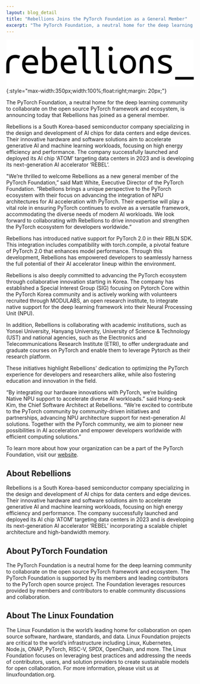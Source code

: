 ```yaml
---
layout: blog_detail
title: "Rebellions Joins the PyTorch Foundation as a General Member"
excerpt: "The PyTorch Foundation, a neutral home for the deep learning community to collaborate on the open source PyTorch framework and ecosystem, is announcing today that Rebellions has joined as a general member."
---
```


![Rebellions logo](/assets/images/rebellions-logo.svg){:style="max-width:350px;width:100%;float:right;margin: 20px;"}

The PyTorch Foundation, a neutral home for the deep learning community to collaborate on the open source PyTorch framework and ecosystem, is announcing today that Rebellions has joined as a general member.

Rebellions is a South Korea-based semiconductor company specializing in the design and development of AI chips for data centers and edge devices. Their innovative hardware and software solutions aim to accelerate generative AI and machine learning workloads, focusing on high energy efficiency and performance. The company successfully launched and deployed its AI chip ‘ATOM’ targeting data centers in 2023 and is developing its next-generation AI accelerator ‘REBEL’.

"We’re thrilled to welcome Rebellions as a new general member of the PyTorch Foundation,” said Matt White, Executive Director of the PyTorch Foundation. “Rebellions brings a unique perspective to the PyTorch ecosystem with their focus on advancing the integration of NPU architectures for AI acceleration with PyTorch. Their expertise will play a vital role in ensuring PyTorch continues to evolve as a versatile framework, accommodating the diverse needs of modern AI workloads. We look forward to collaborating with Rebellions to drive innovation and strengthen the PyTorch ecosystem for developers worldwide.”

Rebellions has introduced native support for PyTorch 2.0 in their RBLN SDK. This integration includes compatibility with torch.compile, a pivotal feature of PyTorch 2.0 that enhances model performance. Through this development, Rebellions has empowered developers to seamlessly harness the full potential of their AI accelerator lineup within the environment.

Rebellions is also deeply committed to advancing the PyTorch ecosystem through collaborative innovation starting in Korea. The company has established a Special Interest Group (SIG) focusing on Pytorch Core within the PyTorch Korea community and is actively working with volunteers recruited through MODULABS, an open research institute, to integrate native support for the deep learning framework into their Neural Processing Unit (NPU).

In addition, Rebellions is collaborating with academic institutions, such as Yonsei University, Hanyang University, University of Science & Technology (UST)  and national agencies, such as the Electronics and Telecommunications Research Institute (ETRI), to offer undergraduate and graduate courses on PyTorch and enable them to leverage Pytorch as their research platform.

These initiatives highlight Rebellions' dedication to optimizing the PyTorch experience for developers and researchers alike, while also fostering education and innovation in the field.

“By integrating our hardware innovations with PyTorch, we’re building Native NPU support to accelerate diverse AI workloads.” said Hong-seok Kim, the Chief Software Architect at Rebellions. “We're excited to contribute to the PyTorch community by community-driven initiatives and partnerships, advancing NPU architecture support for next-generation AI solutions. Together with the PyTorch community, we aim to pioneer new possibilities in AI acceleration and empower developers worldwide with efficient computing solutions.”

To learn more about how your organization can be a part of the PyTorch Foundation, visit our [website](https://pytorch.org/join).

## About Rebellions

Rebellions is a South Korea-based semiconductor company specializing in the design and development of AI chips for data centers and edge devices. Their innovative hardware and software solutions aim to accelerate generative AI and machine learning workloads, focusing on high energy efficiency and performance. The company successfully launched and deployed its AI chip ‘ATOM’ targeting data centers in 2023 and is developing its next-generation AI accelerator ‘REBEL’ incorporating a scalable chiplet architecture and high-bandwidth memory.

## About  PyTorch Foundation

The PyTorch Foundation is a neutral home for the deep learning community to collaborate on the open source PyTorch framework and ecosystem. The PyTorch Foundation is supported by its members and leading contributors to the PyTorch open source project. The Foundation leverages resources provided by members and contributors to enable community discussions and collaboration.

## About The Linux Foundation

The Linux Foundation is the world’s leading home for collaboration on open source software, hardware, standards, and data. Linux Foundation projects are critical to the world’s infrastructure including Linux, Kubernetes, Node.js, ONAP, PyTorch, RISC-V, SPDX, OpenChain, and more. The Linux Foundation focuses on leveraging best practices and addressing the needs of contributors, users, and solution providers to create sustainable models for open collaboration. For more information, please visit us at linuxfoundation.org.